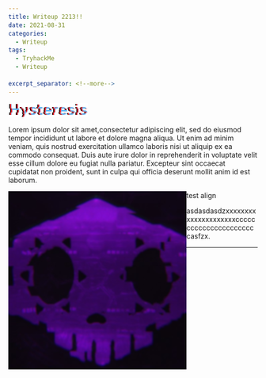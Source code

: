 ```yaml
---
title: Writeup 2213!!
date: 2021-08-31
categories:
  - Writeup
tags:
  - TryhackMe
  - Writeup

excerpt_separator: <!--more-->
---
```


<!--more-->

<p><img src="/assets/images/Hysteresis.png" alt="" /></p>

<p>Lorem ipsum dolor sit amet,consectetur adipiscing elit, sed do eiusmod tempor incididunt ut labore et dolore magna aliqua. Ut enim ad minim veniam, quis nostrud exercitation ullamco laboris nisi ut aliquip ex ea commodo consequat. Duis aute irure dolor in reprehenderit in voluptate velit esse cillum dolore eu fugiat nulla pariatur. Excepteur sint occaecat cupidatat non proident, sunt in culpa qui officia deserunt mollit anim id est laborum.</p>


<!--more-->

<p> test align<img src="/assets/images/sombra.png" align="left" alt="" /></p>

<p>asdasdasdzxxxxxxxxxxxxxxxxxxxxxcccccccccccccccccccccccasfzx.</p>

---

